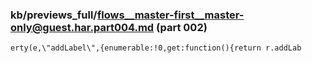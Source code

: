 ### kb/previews_full/flows__master-first__master-only@guest.har.part004.md (part 002)

```md
erty(e,\"addLabel\",{enumerable:!0,get:function(){return r.addLab
```

```
